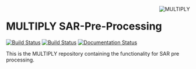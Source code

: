 <img alt="MULTIPLY" align="right" src="https://raw.githubusercontent.com/multiply-org/sar-pre-processing/master/docs/images/multiply_multi_colour.png" />

# MULTIPLY SAR-Pre-Processing

[![Build Status](https://travis-ci.org/McWhity/sar-pre-processing.svg?branch=getting_to_release)](https://travis-ci.org/McWhity/sar-pre-processing)
[![Build Status](https://travis-ci.org/McWhity/sar-pre-processing.svg?branch=master)](https://travis-ci.org/McWhity/sar-pre-processing)
[![Documentation Status](https://readthedocs.org/projects/multiply-sar-pre-processing/badge/?version=latest)](https://multiply-sar-pre-processing.readthedocs.io/en/latest/?badge=latest)

This is the MULTIPLY repository containing the functionality for SAR pre processing.
